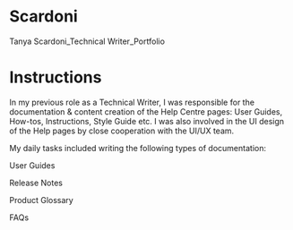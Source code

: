# Scardoni
Tanya Scardoni_Technical Writer_Portfolio
# Instructions

In my previous role as a Technical Writer, I was responsible for the documentation & content creation of the Help Centre pages: User Guides, How-tos, Instructions, Style Guide etc. I was also involved in the UI design of the Help pages by close cooperation with the UI/UX team.

My daily tasks included writing the following types of documentation: 

User Guides 

Release Notes

Product Glossary

FAQs
